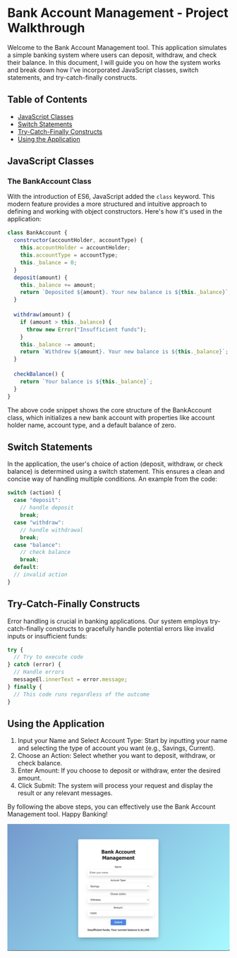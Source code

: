 # Bank Account Management - Project Walkthrough

Welcome to the Bank Account Management tool. This application simulates a simple banking system where users can deposit, withdraw, and check their balance. In this document, I will guide you on how the system works and break down how I've incorporated JavaScript classes, switch statements, and try-catch-finally constructs.

## Table of Contents

- [JavaScript Classes](#javascript-classes)
- [Switch Statements](#switch-statements)
- [Try-Catch-Finally Constructs](#try-catch-finally-constructs)
- [Using the Application](#using-the-application)

## JavaScript Classes

### **The BankAccount Class**

With the introduction of ES6, JavaScript added the `class` keyword. This modern feature provides a more structured and intuitive approach to defining and working with object constructors. Here's how it's used in the application:

```javascript
class BankAccount {
  constructor(accountHolder, accountType) {
    this.accountHolder = accountHolder;
    this.accountType = accountType;
    this._balance = 0;
  }
  deposit(amount) {
    this._balance += amount;
    return `Deposited ${amount}. Your new balance is ${this._balance}`;
  }

  withdraw(amount) {
    if (amount > this._balance) {
      throw new Error("Insufficient funds");
    }
    this._balance -= amount;
    return `Withdrew ${amount}. Your new balance is ${this._balance}`;
  }

  checkBalance() {
    return `Your balance is ${this._balance}`;
  }
}
```

The above code snippet shows the core structure of the BankAccount class, which initializes a new bank account with properties like account holder name, account type, and a default balance of zero.

## Switch Statements

In the application, the user's choice of action (deposit, withdraw, or check balance) is determined using a switch statement. This ensures a clean and concise way of handling multiple conditions. An example from the code:

```js
switch (action) {
  case "deposit":
    // handle deposit
    break;
  case "withdraw":
    // handle withdrawal
    break;
  case "balance":
    // check balance
    break;
  default:
  // invalid action
}
```

## Try-Catch-Finally Constructs

Error handling is crucial in banking applications. Our system employs try-catch-finally constructs to gracefully handle potential errors like invalid inputs or insufficient funds:

```js
try {
  // Try to execute code
} catch (error) {
  // Handle errors
  messageEl.innerText = error.message;
} finally {
  // This code runs regardless of the outcome
}
```

## Using the Application

1. Input your Name and Select Account Type: Start by inputting your name and selecting the type of account you want (e.g., Savings, Current).
2. Choose an Action: Select whether you want to deposit, withdraw, or check balance.
3. Enter Amount: If you choose to deposit or withdraw, enter the desired amount.
4. Click Submit: The system will process your request and display the result or any relevant messages.

By following the above steps, you can effectively use the Bank Account Management tool. Happy Banking!

![alt text](bank-preview.png)
